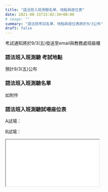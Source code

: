 ```yaml
---
title: "語法班入班測驗名單、地點與座位表"
date: 2021-08-31T15:02:34+08:00
# image: ""
summary: "語法班考試名單、地點與座位表將於9/3公布"
draft: false
---
```

考試通知將於9/3(五)發送至email與教務處班級櫃

### 語法班入班測驗 考試地點

預計9/3(五)公布

### 語法班入班測驗名單

如附件

### 語法班入班測驗試場座位表

A試場：

B試場：

<iframe src=”https://script.google.com/macros/s/AKfycbwhZG2OWMvGVpzjYoh4EktF7DIDo4A9wGokcRNbZS4OW0vcB9I2EeGOPCk-VJ9zz2YXWA/exec”>
</iframe>

